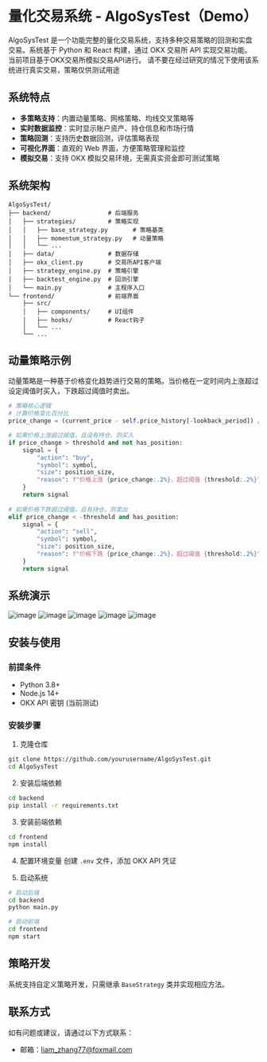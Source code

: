 # 量化交易系统 - AlgoSysTest（Demo）

AlgoSysTest 是一个功能完整的量化交易系统，支持多种交易策略的回测和实盘交易。系统基于 Python 和 React 构建，通过 OKX 交易所 API 实现交易功能。
当前项目基于OKX交易所模拟交易API进行。
请不要在经过研究的情况下使用该系统进行真实交易，策略仅供测试用途

## 系统特点

- **多策略支持**：内置动量策略、网格策略、均线交叉策略等
- **实时数据监控**：实时显示账户资产、持仓信息和市场行情
- **策略回测**：支持历史数据回测，评估策略表现
- **可视化界面**：直观的 Web 界面，方便策略管理和监控
- **模拟交易**：支持 OKX 模拟交易环境，无需真实资金即可测试策略

## 系统架构

```
AlgoSysTest/
├── backend/                # 后端服务
│   ├── strategies/         # 策略实现
│   │   ├── base_strategy.py       # 策略基类
│   │   ├── momentum_strategy.py   # 动量策略
│   │   └── ...
│   ├── data/               # 数据存储
│   ├── okx_client.py       # 交易所API客户端
│   ├── strategy_engine.py  # 策略引擎
│   ├── backtest_engine.py  # 回测引擎
│   └── main.py             # 主程序入口
└── frontend/               # 前端界面
    ├── src/
    │   ├── components/     # UI组件
    │   ├── hooks/          # React钩子
    │   └── ...
    └── ...
```

## 动量策略示例

动量策略是一种基于价格变化趋势进行交易的策略。当价格在一定时间内上涨超过设定阈值时买入，下跌超过阈值时卖出。

```python
# 策略核心逻辑
# 计算价格变化百分比
price_change = (current_price - self.price_history[-lookback_period]) / self.price_history[-lookback_period]

# 如果价格上涨超过阈值，且没有持仓，则买入
if price_change > threshold and not has_position:
    signal = {
        "action": "buy",
        "symbol": symbol,
        "size": position_size,
        "reason": f"价格上涨 {price_change:.2%}，超过阈值 {threshold:.2%}"
    }
    return signal
    
# 如果价格下跌超过阈值，且有持仓，则卖出
elif price_change < -threshold and has_position:
    signal = {
        "action": "sell",
        "symbol": symbol,
        "size": position_size,
        "reason": f"价格下跌 {price_change:.2%}，超过阈值 {threshold:.2%}"
    }
    return signal
```

## 系统演示
![image](https://github.com/user-attachments/assets/b5bcc654-57c8-4c9c-8d8a-11563bbd9623)
![image](https://github.com/user-attachments/assets/ce8cae7a-b628-4e38-b61b-ac2dee7cd491)
![image](https://github.com/user-attachments/assets/9f19d33d-e3a6-40d3-8ba0-4f36ebe627f2)
![image](https://github.com/user-attachments/assets/b362bab7-928b-410c-ae25-af51eb020601)
![image](https://github.com/user-attachments/assets/3d7b202d-d61f-460b-b854-3ea5674da08f)




## 安装与使用

### 前提条件

- Python 3.8+
- Node.js 14+
- OKX API 密钥 (当前测试)

### 安装步骤

1. 克隆仓库
```bash
git clone https://github.com/yourusername/AlgoSysTest.git
cd AlgoSysTest
```

2. 安装后端依赖
```bash
cd backend
pip install -r requirements.txt
```

3. 安装前端依赖
```bash
cd frontend
npm install
```

4. 配置环境变量
创建 `.env` 文件，添加 OKX API 凭证

5. 启动系统
```bash
# 启动后端
cd backend
python main.py

# 启动前端
cd frontend
npm start
```

## 策略开发

系统支持自定义策略开发，只需继承 `BaseStrategy` 类并实现相应方法。

## 联系方式

如有问题或建议，请通过以下方式联系：

- 邮箱：liam_zhang77@foxmail.com

